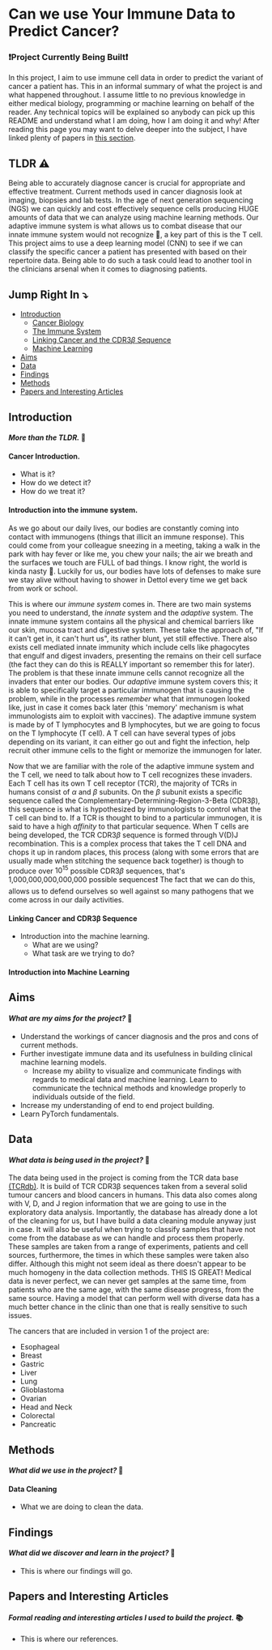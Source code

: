 # Can we use Your Immune Data to Predict Cancer?

### ❗️Project Currently Being Built❗️

In this project, I aim to use immune cell data in order to predict the variant of cancer a patient has. This in an informal summary of what the project is and what happened throughout. I assume little to no previous knowledge in either medical biology, programming or machine learning on behalf of the reader. Any technical topics will be explained so anybody can pick up this README and understand what I am doing, how I am doing it and why! After reading this page you may want to delve deeper into the subject, I have linked plenty of papers in [this section](#papers-and-interesting-articles). 

## TLDR ⚠️

Being able to accurately diagnose cancer is crucial for appropriate and effective treatment. Current methods used in cancer diagnosis look at imaging, biopsies and lab tests. In the age of next generation sequencing (NGS) we can quickly and cost effectively sequence cells producing HUGE amounts of data that we can analyze using machine learning methods. Our adaptive immune system is what allows us to combat disease that our innate immune system would not recognize 🦠, a key part of this is the T cell. This project aims to use a deep learning model (CNN) to see if we can classify the specific cancer a patient has presented with based on their repertoire data. Being able to do such a task could lead to another tool in the clinicians arsenal when it comes to diagnosing patients. 

## Jump Right In ⤵️

- [Introduction](#introduction)
    - [Cancer Biology](#cancer-introduction)
    - [The Immune System](#introduction-into-the-immune-system)
    - [Linking Cancer and the CDR3$\beta$ Sequence](#linking-cancer-and-cdr3-sequence)
    - [Machine Learning](#introduction-into-machine-learning)
- [Aims](#aims)
- [Data](#data)
- [Findings](#findings)
- [Methods](#methods)
- [Papers and Interesting Articles](#papers-and-interesting-articles)

## Introduction
#### *More than the TLDR.* 🔎

#### Cancer Introduction. 
- What is it?
- How do we detect it?
- How do we treat it?

#### Introduction into the immune system. 

As we go about our daily lives, our bodies are constantly coming into contact with immunogens (things that illicit an immune response). This could come from your colleague sneezing in a meeting, taking a walk in the park with hay fever or like me, you chew your nails; the air we breath and the surfaces we touch are FULL of bad things. I know right, the world is kinda nasty 🦠. Luckily for us, our bodies have lots of defenses to make sure we stay alive without having to shower in Dettol every time we get back from work or school.

This is where our *immune system* comes in. There are two main systems you need to understand, the *innate* system and the *adaptive* system. The innate immune system contains all the physical and chemical barriers like our skin, mucosa tract and digestive system. These take the approach of, "If it can't get in, it can't hurt us", its rather blunt, yet still effective. There also exists cell mediated innate immunity which include cells like phagocytes that engulf and digest invaders, presenting the remains on their cell surface (the fact they can do this is REALLY important so remember this for later). The problem is that these innate immune cells cannot recognize all the invaders that enter our bodies. Our *adaptive* immune system covers this; it is able to specifically target a particular immunogen that is causing the problem, while in the processes *remember* what that immunogen looked like, just in case it comes back later (this 'memory' mechanism is what immunologists aim to exploit with vaccines). The adaptive immune system is made by of T lymphocytes and B lymphocytes, but we are going to focus on the T lymphocyte (T cell). A T cell can have several types of jobs depending on its variant, it can either go out and fight the infection, help recruit other immune cells to the fight or memorize the immunogen for later. 

Now that we are familiar with the role of the adaptive immune system and the T cell, we need to talk about how to T cell recognizes these invaders. Each T cell has its own T cell receptor (TCR), the majority of TCRs in humans consist of $\alpha$ and $\beta$ subunits. On the $\beta$ subunit exists a specific sequence called the Complementary-Determining-Region-3-Beta (CDR3β), this sequence is what is hypothesized by immunologists to control what the T cell can bind to. If a TCR is thought to bind to a particular immunogen, it is said to have a high *affinity* to that particular sequence. When T cells are being developed, the TCR CDR3$\beta$ sequence is formed through V(D)J recombination. This is a complex process that takes the T cell DNA and chops it up in random places, this process (along with some errors that are usually made when stitching the sequence back together) is though to produce over $10^{15}$ possible CDR3$\beta$ sequences, that's 1,000,000,000,000,000 possible sequences❗️ The fact that we can do this, allows us to defend ourselves so well against so many pathogens that we come across in our daily activities. 

#### Linking Cancer and CDR3β Sequence

- Introduction into the machine learning. 
    - What are we using?
    - What task are we trying to do?

#### Introduction into Machine Learning


## Aims
#### *What are my aims for the project?* 🎯

- Understand the workings of cancer diagnosis and the pros and cons of current methods. 
- Further investigate immune data and its usefulness in building clinical machine learning models.
    - Increase my ability to visualize and communicate findings with regards to medical data and machine learning. 
     Learn to communicate the technical methods and knowledge properly to individuals outside of the field.
- Increase my understanding of end to end project building. 
- Learn PyTorch fundamentals. 

## Data
#### *What data is being used in the project?* 📂

The data being used in the project is coming from the TCR data base [(TCRdb)](http://bioinfo.life.hust.edu.cn/TCRdb/#/browse). It is build of TCR CDR3β sequences taken from a several solid tumour cancers and blood cancers in humans. This data also comes along with V, D, and J region information that we are going to use in the exploratory data analysis. Importantly, the database has already done a lot of the cleaning for us, but I have build a data cleaning module anyway just in case. It will also be useful when trying to classify samples that have not come from the database as we can handle and process them properly. These samples are taken from a range of experiments, patients and cell sources, furthermore, the times in which these samples were taken also differ. Although this might not seem ideal as there doesn't appear to be much homogeny in the data collection methods. THIS IS GREAT! Medical data is never perfect, we can never get samples at the same time, from patients who are the same age, with the same disease progress, from the same source. Having a model that can perform well with diverse data has a much better chance in the clinic than one that is really sensitive to such issues. 

The cancers that are included in version 1 of the project are:

- Esophageal
- Breast
- Gastric
- Liver
- Lung 
- Glioblastoma 
- Ovarian
- Head and Neck
- Colorectal
- Pancreatic

## Methods
#### *What did we use in the project?* 🧪

#### Data Cleaning
- What we are doing to clean the data. 

## Findings
#### *What did we discover and learn in the project?* 🔬
- This is where our findings will go. 

## Papers and Interesting Articles
#### *Formal reading and interesting articles I used to build the project.* 📚
- This is where our references. 
